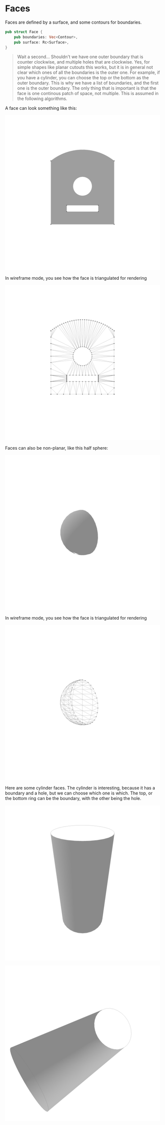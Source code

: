 # Faces

Faces are defined by a surface, and some contours for boundaries.

```rust
pub struct Face {
    pub boundaries: Vec<Contour>,
    pub surface: Rc<Surface>,
}
```

> Wait a second... Shouldn't we have one outer boundary that is counter clockwise, and multiple holes that are clockwise. Yes, for simple shapes like planar cutouts this works, but it is in general not clear which ones of all the boundaries is the outer one. For example, if you have a cylinder, you can choose the top or the bottom as the outer boundary. This is why we have a list of boundaries, and the first one is the outer boundary. The only thing that is important is that the face is one continous patch of space, not multiple. This is assumed in the following algorithms.

A face can look something like this:

![Face](./generated_images/topology/face1.png)

In wireframe mode, you see how the face is triangulated for rendering

![Face Wireframe](./generated_images/topology/face1wire.png)

Faces can also be non-planar, like this half sphere:

![Face Half Sphere](./generated_images/topology/face2.png)

In wireframe mode, you see how the face is triangulated for rendering

![Face Half Sphere Wireframe](./generated_images/topology/face2wire.png)

Here are some cylinder faces. The cylinder is interesting, because it has a boundary and a hole, but we can choose which one is which. The top, or the bottom ring can be the boundary, with the other being the hole.

![Face Examples](./generated_images/topology/face3.png)

![Face With Hole](./generated_images/topology/face4.png)
